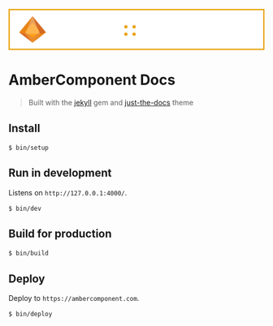 ![Amber Components](./banner.png "Amber Components")

# AmberComponent Docs

> Built with the [jekyll](https://jekyllrb.com/) gem
> and [just-the-docs](https://github.com/just-the-docs/just-the-docs) theme

## Install

```sh
$ bin/setup
```

## Run in development

Listens on `http://127.0.0.1:4000/`.

```sh
$ bin/dev
```

## Build for production

```sh
$ bin/build
```

## Deploy

Deploy to `https://ambercomponent.com`.

```sh
$ bin/deploy
```
